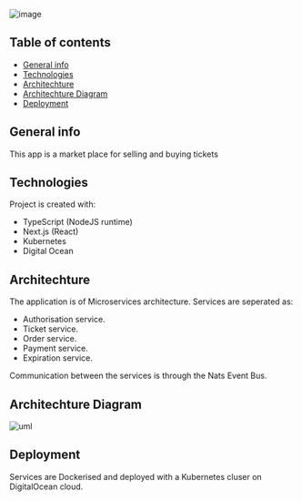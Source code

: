 
![image](https://user-images.githubusercontent.com/62481232/113747810-71d53080-9710-11eb-8fc0-e421f1a7e1b1.png)

## Table of contents
* [General info](#general-info)
* [Technologies](#technologies)
* [Architechture](#architechture)
* [Architechture Diagram](#architechture-diagram)
* [Deployment](#deployment)

## General info
This app is a market place for selling and buying tickets

## Technologies
Project is created with:
* TypeScript (NodeJS runtime)
* Next.js (React) 
* Kubernetes
* Digital Ocean

## Architechture
The application is of Microservices architecture. 
Services are seperated as:
* Authorisation service.
* Ticket service.
* Order service.
* Payment service.
* Expiration service.

Communication between the services is through the Nats Event Bus.

## Architechture Diagram

![uml](https://user-images.githubusercontent.com/62481232/114170224-48e4b380-993b-11eb-801b-d23e8b49976f.PNG)

## Deployment
Services are Dockerised and deployed with a Kubernetes cluser on DigitalOcean cloud.








	

